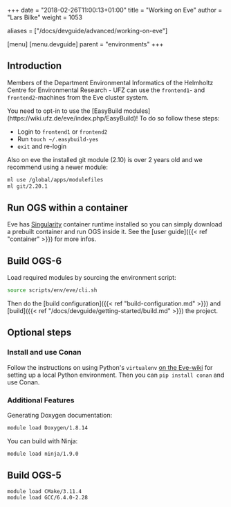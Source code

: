 +++
date = "2018-02-26T11:00:13+01:00"
title = "Working on Eve"
author = "Lars Bilke"
weight = 1053

aliases = ["/docs/devguide/advanced/working-on-eve"]

[menu]
  [menu.devguide]
    parent = "environments"
+++

## Introduction

Members of the Department Environmental Informatics of the Helmholtz Centre for Environmental Research - UFZ can use the `frontend1`- and `frontend2`-machines from the Eve cluster system.

<div class='note'>
You need to opt-in to use the [EasyBuild modules](https://wiki.ufz.de/eve/index.php/EasyBuild)! To do so follow these steps:

- Login to `frontend1` or `frontend2`
- Run `touch ~/.easybuild-yes`
- `exit` and re-login

Also on eve the installed git module (2.10) is over 2 years old and we recommend using a newer module:

```bash
ml use /global/apps/modulefiles
ml git/2.20.1
```

</div>

## Run OGS within a container

Eve has [Singularity](https://www.sylabs.io/singularity) container runtime installed so you can simply download a prebuilt container and run OGS inside it. See the [user guide]({{< ref "container" >}}) for more infos.

## Build OGS-6

Load required modules by sourcing the environment script:

```bash
source scripts/env/eve/cli.sh
```

Then do the [build configuration]({{< ref "build-configuration.md" >}}) and [build]({{< ref "/docs/devguide/getting-started/build.md" >}}) the project.

## Optional steps

### Install and use Conan

Follow the instructions on using Python's `virtualenv` [on the Eve-wiki](https://wiki.ufz.de/eve/index.php/Python#virtualenv) for setting up a local Python environment. Then you can `pip install conan` and use Conan.

### Additional Features

Generating Doxygen documentation:

```bash
module load Doxygen/1.8.14
```

You can build with Ninja:

```bash
module load ninja/1.9.0
```

## Build OGS-5

```bash
module load CMake/3.11.4
module load GCC/6.4.0-2.28
```

